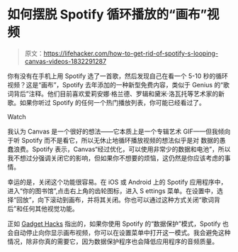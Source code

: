 # 如何摆脱 Spotify 循环播放的“画布”视频

> 原文：<https://lifehacker.com/how-to-get-rid-of-spotify-s-looping-canvas-videos-1832291287>

你有没有在手机上用 Spotify 选了一首歌，然后发现自己在看一个 5-10 秒的循环视频？这是“画布”，Spotify 去年添加的一种新型免费内容，类似于 Genius 的“歌词背后”注释。他们目前喜欢爱莉安娜·格兰德、罗辑和黛米·洛瓦托等艺术家的新歌。如果你听过 Spotify 的任何一个热门播放列表，你可能已经看过了。

Watch

我认为 Canvas 是一个很好的想法——它本质上是一个专辑艺术 GIF——但我倾向于听 Spotify 而不是看它，所以无休止地循环播放视频的想法似乎是对 数据的愚蠢浪费。Spotify 表示，Canvas“经过优化，可以使用非常少的数据和电池”，所以我不想过分强调关闭它的影响，但如果你不想要的烦恼，这仍然是你应该考虑的事情。

幸运的是，关闭这个功能很容易。在 iOS 或 Android 上的 Spotify 应用程序中，进入“你的图书馆”,点击右上角的齿轮图标，进入 S ettings 菜单。在设置中，选择“回放”，向下滚动到画布，并将其关闭。你也可以通过这种方式关闭“歌词背后”和任何其他视觉功能。

正如 [Gadget Hacks](https://smartphones.gadgethacks.com/how-to/disable-those-annoying-looping-videos-when-playing-songs-spotify-0193090/) 指出的，如果你使用 Spotify 的“数据保护”模式，Spotify 也会自动停止向你显示画布视频，你可以在设置菜单中打开这一模式。我会避免这种情况，除非你真的需要它，因为数据保护程序也会降低应用程序的音频质量。